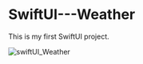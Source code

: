 # SwiftUI---Weather

This is my first SwiftUI project.

![swiftUI_Weather](https://user-images.githubusercontent.com/31929901/108478933-c83ffa00-729d-11eb-8fa0-3e7174468540.gif)
